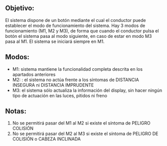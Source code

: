 Objetivo:
----------
El sistema dispone de un botón mediante el cual el conductor puede establecer el modo de funcionamiento
del sistema. Hay 3 modos de funcionamiento (M1, M2 y M3), de forma que cuando el conductor pulsa el botón
el sistema pasa al modo siguiente, en caso de estar en modo M3 pasa al M1. El sistema se iniciará siempre en
M1. 

Modos:
----------
* M1: sistema mantiene la funcionalidad completa descrita en los apartados anteriores
* M2: : el sistema no actúa frente a los síntomas de DISTANCIA INSEGURA ni DISTANCIA IMPRUDENTE
* M3: el sistema sólo actualiza la información del display, sin hacer ningún tipo de actuación en las luces,
pitidos ni freno

Notas:
----------
1. No se permitirá pasar del M1 al M2 si existe el síntoma de PELIGRO COLISIÓN
2. No se permitirá pasar del M2 al M3 si existe el síntoma de PELIGRO DE COLISIÓN o CABEZA INCLINADA
